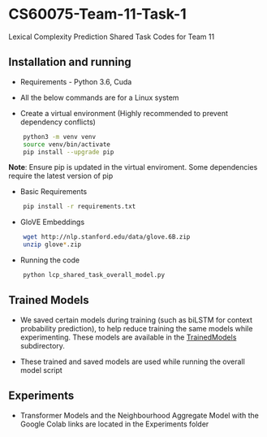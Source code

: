 # CS60075-Team-11-Task-1

Lexical Complexity Prediction Shared Task Codes for Team 11

## Installation and running

* Requirements - Python 3.6, Cuda

* All the below commands are for a Linux system

* Create a virtual environment (Highly recommended to prevent dependency conflicts)

```sh
    python3 -m venv venv
    source venv/bin/activate
    pip install --upgrade pip
```

**Note**: Ensure pip is updated in the virtual enviroment. Some dependencies require the latest version of pip

* Basic Requirements

```sh
    pip install -r requirements.txt
```

* GloVE Embeddings

```sh
    wget http://nlp.stanford.edu/data/glove.6B.zip
    unzip glove*.zip
```

* Running the code

```sh
    python lcp_shared_task_overall_model.py
```

## Trained Models

* We saved certain models during training (such as biLSTM for context probability prediction), to help reduce training the same models while experimenting. These models are available in the [TrainedModels](./TrainedModels) subdirectory.

* These trained and saved models are used while running the overall model script

## Experiments

* Transformer Models and the Neighbourhood Aggregate Model with the Google Colab links are located in the Experiments folder
